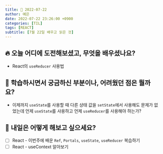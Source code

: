```yaml
---
title: 📸 2022-07-22
author: 예은
date: 2022-07-22 23:26:00 +0900
categories: [TIL]
tags: [REACT]
subtitle: [7월 22일 배우고 읽은 것]
---
```


## 🔥 오늘 어디에 도전해보셨고, 무엇을 배우셨나요?

- React의 `useReducer` 사용법

## 🌊 학습하시면서 궁금하신 부분이나, 어려웠던 점은 뭘까요?

- 이제까지 `useState`를 사용할 때 다른 상태 값을 `setState`에서 사용해도 문제가 없었는데 언제 `useState`를 사용하고 언제 `useReducer`를 사용해야 하는가?

## 🌟 내일은 어떻게 해보고 싶으세요?

- [ ] React - 이번주에 배운 `Ref`, `Portals`, `useState`, `useReducer` 복습하기
- [ ] React - useContext 알아보기
